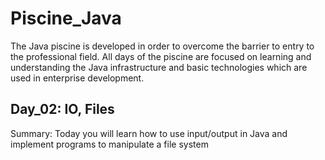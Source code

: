 # Piscine_Java
The Java piscine is developed in order to overcome the barrier to entry to the professional field. All days of the piscine are focused on learning and understanding the Java infrastructure and basic technologies which are used in enterprise development.


## Day_02: IO, Files

Summary: Today you will learn how to use input/output in Java and implement
programs to manipulate a file system
